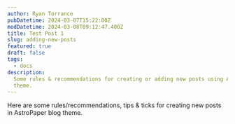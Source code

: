 ```yaml
---
author: Ryan Torrance
pubDatetime: 2024-03-07T15:22:00Z
modDatetime: 2024-03-08T09:12:47.400Z
title: Test Post 1
slug: adding-new-posts
featured: true
draft: false
tags:
  - docs
description:
  Some rules & recommendations for creating or adding new posts using AstroPaper
  theme.
---
```


Here are some rules/recommendations, tips & ticks for creating new posts in AstroPaper blog theme.
